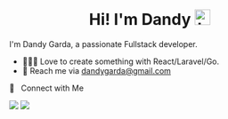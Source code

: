 <h1 align="center"> Hi! I'm Dandy <img src="https://user-images.githubusercontent.com/1303154/88677602-1635ba80-d120-11ea-84d8-d263ba5fc3c0.gif" width="28px" alt="hi"></h1>

I'm Dandy Garda, a passionate Fullstack developer.

- 👨🏻‍💻 Love to create something with React/Laravel/Go.
- 📧 Reach me via dandygarda@gmail.com

🤝 &nbsp; Connect with Me

[<img src="https://img.shields.io/badge/linkedin-%230077B5.svg?&style=for-the-badge&logo=linkedin&logoColor=white" />](https://www.linkedin.com/in/dandygarda/)
[<img src="https://img.shields.io/badge/Instagram-E4405F?style=for-the-badge&logo=instagram&logoColor=white" />](https://instagram.com/mplukuts/)
